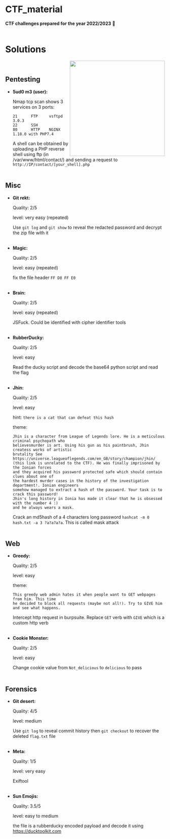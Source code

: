 # CTF_material

**CTF challenges prepared for the year 2022/2023** :space_invader:<br/><br/>
 
# Solutions

<img align="right" src="https://user-images.githubusercontent.com/35840617/171266140-a7f88018-c359-4ad1-955d-f96d54bfbdc1.png" width="300">
<br/>


## Pentesting
- **5ud0 m3 (user):**

    Nmap tcp scan shows 3 services on 3 ports:
    ```
    21      FTP     vsftpd 3.0.3
    22      SSH   
    80      HTTP    NGINX 1.18.0 with PHP7.4
    ```
    A shell can be obtained by uploading a PHP reverse shell using ftp (in /var/www/html/contact/) and sending a request to `http://IP/contact/[your_shell].php`
    <br/><br/>


## Misc
- **Git rekt:**

    Quality: 2/5
    
    level: very easy (repeated)

    Use `git log` and `git show` to reveal the redacted password and decrypt the zip file with it<br/><br/>

- **Magic:**

    Quality: 2/5
    
    level: easy (repeated)

    fix the file header `FF D8 FF E0`<br/><br/>
    
- **Brain:**

    Quality: 2/5
    
    level: easy (repeated)

    JSFuck. Could be identified with cipher identifier tools<br/><br/>
    
- **RubberDucky:**

    Quality: 2/5
    
    level: easy
    
    Read the ducky script and decode the base64 python script and read the flag<br/><br/> 

- **Jhin:**

    Quality: 2/5
    
    level: easy
    
    hint: `there is a cat that can defeat this hash`
    
    theme: 
    ```
    Jhin is a character from League of Legends lore. He is a meticulous criminal psychopath who 
    believesmurder is art. Using his gun as his paintbrush, Jhin createss works of artistic 
    brutality See https://universe.leagueoflegends.com/en_GB/story/champion/jhin/ 
    (this link is unrelated to the CTF). He was finally imprisoned by the Ionian forces 
    and they acquired his password protected safe which should contain clues about one of 
    the hardest murder cases in the history of the investigation department!. Ionian engineers 
    somehow managed to extract a hash of the password. Your task is to crack this password! 
    Jhin's long history in Ionia has made it clear that he is obsessed with the number 4 :) 
    and he always wears a mask.
    ```
    
    Crack an md5hash of a 4 characters long password `hashcat -m 0 hash.txt -a 3 ?a?a?a?a`. This is called mask attack<br/><br/>  

## Web
- **Greedy:**
   
   Quality: 2/5
   
   level: easy
   
   theme: 
    ```
    This greedy web admin hates it when people want to GET webpages from him. This time 
    he decided to block all requests (maybe not all!). Try to GIVE him and see what happens.
    ```

   Intercept http request in burpsuite. Replace `GET` verb with `GIVE` which is a custom http verb<br/><br/>

- **Cookie Monster:**
   
   Quality: 2/5
   
   level: easy

   Change cookie value from `Not_delicious` to `delicious` to pass<br/><br/>
    

## Forensics

- **Git desert:**

    Quality: 4/5
    
    level: medium

    Use `git log` to reveal commit history then `git checkout` to recover the deleted `flag.txt` file<br/><br/>


- **Meta:**

    Quality: 1/5
    
    level: very easy

    Exiftool<br/><br/>
   

- **Sun Emojis:**

    Quality: 3.5/5
    
    level: easy to medium
    
     the file is a rubberducky encoded payload and decode it using https://ducktoolkit.com<br/><br/>  
    


